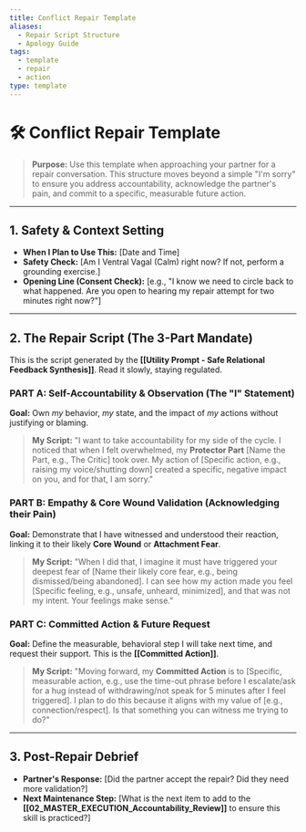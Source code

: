 ```yaml
---
title: Conflict Repair Template
aliases:
  - Repair Script Structure
  - Apology Guide
tags:
  - template
  - repair
  - action
type: template
---
```


<!-- @format -->

# 🛠️ Conflict Repair Template

> **Purpose:** Use this template when approaching your partner for a repair conversation. This structure moves beyond a simple "I'm sorry" to ensure you address accountability, acknowledge the partner's pain, and commit to a specific, measurable future action.

---

## 1. Safety & Context Setting

- **When I Plan to Use This:** [Date and Time]
- **Safety Check:** [Am I Ventral Vagal (Calm) right now? If not, perform a grounding exercise.]
- **Opening Line (Consent Check):** [e.g., "I know we need to circle back to what happened. Are you open to hearing my repair attempt for two minutes right now?"]

---

## 2. The Repair Script (The 3-Part Mandate)

This is the script generated by the **[[Utility Prompt - Safe Relational Feedback Synthesis]]**. Read it slowly, staying regulated.

### PART A: Self-Accountability & Observation (The "I" Statement)

**Goal:** Own _my_ behavior, _my_ state, and the impact of _my_ actions without justifying or blaming.

> **My Script:** "I want to take accountability for my side of the cycle. I noticed that when I felt overwhelmed, my **Protector Part** [Name the Part, e.g., The Critic] took over. My action of [Specific action, e.g., raising my voice/shutting down] created a specific, negative impact on you, and for that, I am sorry."

### PART B: Empathy & Core Wound Validation (Acknowledging their Pain)

**Goal:** Demonstrate that I have witnessed and understood their reaction, linking it to their likely **Core Wound** or **Attachment Fear**.

> **My Script:** "When I did that, I imagine it must have triggered your deepest fear of [Name their likely core fear, e.g., being dismissed/being abandoned]. I can see how my action made you feel [Specific feeling, e.g., unsafe, unheard, minimized], and that was not my intent. Your feelings make sense."

### PART C: Committed Action & Future Request

**Goal:** Define the measurable, behavioral step I will take next time, and request their support. This is the **[[Committed Action]]**.

> **My Script:** "Moving forward, my **Committed Action** is to [Specific, measurable action, e.g., use the time-out phrase before I escalate/ask for a hug instead of withdrawing/not speak for 5 minutes after I feel triggered]. I plan to do this because it aligns with my value of [e.g., connection/respect]. Is that something you can witness me trying to do?"

---

## 3. Post-Repair Debrief

- **Partner's Response:** [Did the partner accept the repair? Did they need more validation?]
- **Next Maintenance Step:** [What is the next item to add to the **[[02_MASTER_EXECUTION_Accountability_Review]]** to ensure this skill is practiced?]
